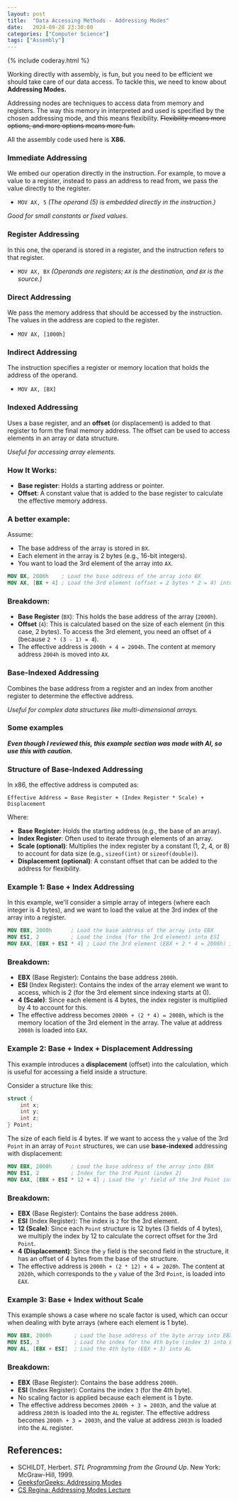 ```yaml
---
layout: post
title:  "Data Accessing Methods - Addressing Modes"
date:   2024-09-28 23:30:00
categories: ["Computer Science"]
tags: ["Assembly"]
---
```


{% include coderay.html %}

Working directly with assembly, is fun, but you need to be efficient we should take care of our data access. To tackle this, we need to know about **Addressing Modes.** 

Addressing nodes are techniques to access data from memory and registers. 
The way this memory in interpreted and used is specified by the chosen addressing mode, and this means flexibility. 
~~Flexibility means more options, and more options means more fun.~~ 

All the assembly code used here is **X86.**

### Immediate Addressing

We embed our operation directly in the instruction. For example, to move a value to a register, instead to pass an address to read from, we pass the value directly to the register. 

- `MOV AX, 5` *(The operand (5) is embedded directly in the instruction.)*

 *Good for small constants or fixed values*.

### Register Addressing

In this one, the operand is stored in a register, and the instruction refers to that register.

- `MOV AX, BX` *(Operands are registers; `AX` is the destination, and `BX` is the source.)*

### Direct Addressing

We pass the memory address that should be accessed by the instruction. The values in the address are copied to the register. 

- `MOV AX, [1000h]`

### Indirect Addressing

The instruction specifies a register or memory location that holds the address of the operand.

- `MOV AX, [BX]`

### Indexed Addressing

Uses a base register, and an **offset** (or displacement) is added to that register to form the final memory address. The offset can be used to access elements in an array or data structure.

*Useful for accessing array elements.*

### How It Works:

- **Base register**: Holds a starting address or pointer.
- **Offset**: A constant value that is added to the base register to calculate the effective memory address.

### A better example:

Assume:

- The base address of the array is stored in `BX`.
- Each element in the array is 2 bytes (e.g., 16-bit integers).
- You want to load the 3rd element of the array into `AX`.

```nasm
MOV BX, 2000h    ; Load the base address of the array into BX
MOV AX, [BX + 4] ; Load the 3rd element (offset = 2 bytes * 2 = 4) into AX
```

### Breakdown:

- **Base Register** (`BX`): This holds the base address of the array (`2000h`).
- **Offset** (`4`): This is calculated based on the size of each element (in this case, 2 bytes). To access the 3rd element, you need an offset of `4` (because `2 * (3 - 1) = 4`).
- The effective address is `2000h + 4 = 2004h`. The content at memory address `2004h` is moved into `AX`.

### Base-Indexed Addressing

Combines the base address from a register and an index from another register to determine the effective address.

*Useful for complex data structures like multi-dimensional arrays.*

### Some examples

***Even though I reviewed this, this example section was made with AI, so use this with caution.***

### Structure of Base-Indexed Addressing

In x86, the effective address is computed as:

```
Effective Address = Base Register + (Index Register * Scale) + Displacement
```

Where:

- **Base Register**: Holds the starting address (e.g., the base of an array).
- **Index Register**: Often used to iterate through elements of an array.
- **Scale (optional)**: Multiplies the index register by a constant (1, 2, 4, or 8) to account for data size (e.g., `sizeof(int)` or `sizeof(double)`).
- **Displacement (optional)**: A constant offset that can be added to the address for flexibility.

### Example 1: Base + Index Addressing

In this example, we'll consider a simple array of integers (where each integer is 4 bytes), and we want to load the value at the 3rd index of the array into a register.

```nasm
MOV EBX, 2000h      ; Load the base address of the array into EBX
MOV ESI, 2          ; Load the index (for the 3rd element) into ESI
MOV EAX, [EBX + ESI * 4] ; Load the 3rd element (EBX + 2 * 4 = 2008h) into EAX
```

### Breakdown:

- **EBX** (Base Register): Contains the base address `2000h`.
- **ESI** (Index Register): Contains the index of the array element we want to access, which is 2 (for the 3rd element since indexing starts at 0).
- **4 (Scale)**: Since each element is 4 bytes, the index register is multiplied by 4 to account for this.
- The effective address becomes `2000h + (2 * 4) = 2008h`, which is the memory location of the 3rd element in the array. The value at address `2008h` is loaded into `EAX`.

### Example 2: Base + Index + Displacement Addressing

This example introduces a **displacement** (offset) into the calculation, which is useful for accessing a field inside a structure.

Consider a structure like this:

```c
struct {
    int x;
    int y;
    int z;
} Point;
```

The size of each field is 4 bytes. If we want to access the `y` value of the 3rd `Point` in an array of `Point` structures, we can use **base-indexed** addressing with displacement:

```nasm
MOV EBX, 2000h      ; Load the base address of the array into EBX
MOV ESI, 2          ; Index for the 3rd Point (index 2)
MOV EAX, [EBX + ESI * 12 + 4] ; Load the 'y' field of the 3rd Point into EAX
```

### Breakdown:

- **EBX** (Base Register): Contains the base address `2000h`.
- **ESI** (Index Register): The index is `2` for the 3rd element.
- **12 (Scale)**: Since each `Point` structure is 12 bytes (3 fields of 4 bytes), we multiply the index by 12 to calculate the correct offset for the 3rd `Point`.
- **4 (Displacement)**: Since the `y` field is the second field in the structure, it has an offset of 4 bytes from the base of the structure.
- The effective address is `2000h + (2 * 12) + 4 = 2020h`. The content at `2020h`, which corresponds to the `y` value of the 3rd `Point`, is loaded into `EAX`.

### Example 3: Base + Index without Scale

This example shows a case where no scale factor is used, which can occur when dealing with byte arrays (where each element is 1 byte).

```nasm
MOV EBX, 2000h       ; Load the base address of the byte array into EBX
MOV ESI, 3           ; Load the index for the 4th byte (index 3) into ESI
MOV AL, [EBX + ESI]  ; Load the 4th byte (EBX + 3) into AL
```

### Breakdown:

- **EBX** (Base Register): Contains the base address `2000h`.
- **ESI** (Index Register): Contains the index `3` (for the 4th byte).
- No scaling factor is applied because each element is 1 byte.
- The effective address becomes `2000h + 3 = 2003h`, and the value at address `2003h` is loaded into the `AL` register. The effective address becomes `2000h + 3 = 2003h`, and the value at address `2003h` is loaded into the `AL` register.

## References:

- SCHILDT, Herbert. *STL Programming from the Ground Up*. New York: McGraw-Hill, 1999.
- [GeeksforGeeks: Addressing Modes](https://www.geeksforgeeks.org/addressing-modes/)
- [CS Regina: Addressing Modes Lecture](https://www.labs.cs.uregina.ca/201/SPIM-AddressingMode/lecture.php)
